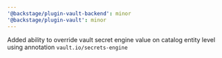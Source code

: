 ```yaml
---
'@backstage/plugin-vault-backend': minor
'@backstage/plugin-vault': minor
---
```


Added ability to override vault secret engine value on catalog entity level using annotation `vault.io/secrets-engine`
